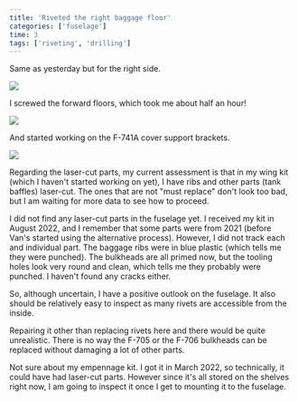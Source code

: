 ```yaml
---
title: 'Riveted the right baggage floor'
categories: ['fuselage']
time: 3
tags: ['riveting', 'drilling']
---
```


Same as yesterday but for the right side.

<!-- more -->

![](0-riveted-the-right-floor.jpeg)

I screwed the forward floors, which took me about half an hour!

![](1-screwed-the-floors.jpeg)

And started working on the F-741A cover support brackets.

![](2-tunnel-cover-bracket.jpeg)

Regarding the laser-cut parts, my current assessment is that in my wing kit (which I haven't started working on yet), I have ribs and other parts (tank baffles) laser-cut. The ones that are not "must replace" don't look too bad, but I am waiting for more data to see how to proceed. 

I did not find any laser-cut parts in the fuselage yet. I received my kit in August 2022, and I remember that some parts were from 2021 (before Van's started using the alternative process). However, I did not track each and individual part. The baggage ribs were in blue plastic (which tells me they were punched). The bulkheads are all primed now, but the tooling holes look very round and clean, which tells me they probably were punched. I haven't found any cracks either. 

So, although uncertain, I have a positive outlook on the fuselage. It also should be relatively easy to inspect as many rivets are accessible from the inside. 

Repairing it other than replacing rivets here and there would be quite unrealistic. There is no way the F-705 or the F-706 bulkheads can be replaced without damaging a lot of other parts.

Not sure about my empennage kit. I got it in March 2022, so technically, it could have had laser-cut parts. However since it's all stored on the shelves right now, I am going to inspect it once I get to mounting it to the fuselage.